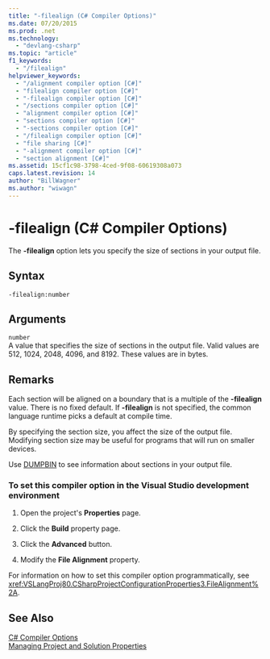 ```yaml
---
title: "-filealign (C# Compiler Options)"
ms.date: 07/20/2015
ms.prod: .net
ms.technology: 
  - "devlang-csharp"
ms.topic: "article"
f1_keywords: 
  - "/filealign"
helpviewer_keywords: 
  - "/alignment compiler option [C#]"
  - "filealign compiler option [C#]"
  - "-filealign compiler option [C#]"
  - "/sections compiler option [C#]"
  - "alignment compiler option [C#]"
  - "sections compiler option [C#]"
  - "-sections compiler option [C#]"
  - "/filealign compiler option [C#]"
  - "file sharing [C#]"
  - "-alignment compiler option [C#]"
  - "section alignment [C#]"
ms.assetid: 15cf1c98-3798-4ced-9f08-60619308a073
caps.latest.revision: 14
author: "BillWagner"
ms.author: "wiwagn"
---
```

# -filealign (C# Compiler Options)
The **-filealign** option lets you specify the size of sections in your output file.  
  
## Syntax  
  
```console  
-filealign:number  
```  
  
## Arguments  
 `number`  
 A value that specifies the size of sections in the output file. Valid values are 512, 1024, 2048, 4096, and 8192. These values are in bytes.  
  
## Remarks  
 Each section will be aligned on a boundary that is a multiple of the **-filealign** value. There is no fixed default. If **-filealign** is not specified, the common language runtime picks a default at compile time.  
  
 By specifying the section size, you affect the size of the output file. Modifying section size may be useful for programs that will run on smaller devices.  
  
 Use [DUMPBIN](/cpp/build/reference/dumpbin-options) to see information about sections in your output file.  
  
### To set this compiler option in the Visual Studio development environment  
  
1.  Open the project's **Properties** page.  
  
2.  Click the **Build** property page.  
  
3.  Click the **Advanced** button.  
  
4.  Modify the **File Alignment** property.  
  
 For information on how to set this compiler option programmatically, see <xref:VSLangProj80.CSharpProjectConfigurationProperties3.FileAlignment%2A>.  
  
## See Also  
 [C# Compiler Options](../../../csharp/language-reference/compiler-options/index.md)  
 [Managing Project and Solution Properties](/visualstudio/ide/managing-project-and-solution-properties)
